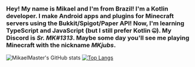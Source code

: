 ### Hey! My name is Mikael and I'm from Brazil! I'm a Kotlin developer. I make Android apps and plugins for Minecraft servers using the Bukkit/Spigot/Paper API! Now, I'm learning TypeScript and JavaScript (but I still prefer Kotlin 🤐). My Discord is *Sr. MK#1313*. Maybe some day you'll see me playing Minecraft with the nickname *MKjubs*.

![MikaelMaster's GitHub stats](https://github-readme-stats.vercel.app/api?username=MikaelMaster&show_icons=true&theme=dracula)
[![Top Langs](https://github-readme-stats.vercel.app/api/top-langs/?username=MikaelMaster)](https://github.com/MikaelMaster/github-readme-stats)
